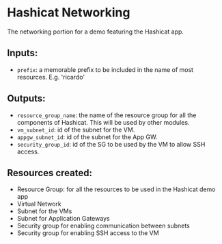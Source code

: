 # Hashicat Networking
The networking portion for a demo featuring the Hashicat app.

## Inputs:
- `prefix`: a memorable prefix to be included in the name of most resources. E.g. 'ricardo'

## Outputs:
- `resource_group_name`: the name of the resource group for all the components of Hashicat. This will be used by other modules.
- `vm_subnet_id`: id of the subnet for the VM.
- `appgw_subnet_id`: id of the subnet for the App GW.
- `security_group_id`: id of the SG to be used by the VM to allow SSH access.

## Resources created:
- Resource Group: for all the resources to be used in the Hashicat demo app
- Virtual Network
- Subnet for the VMs
- Subnet for Application Gateways
- Security group for enabling communication between subnets
- Security group for enabling SSH access to the VM
